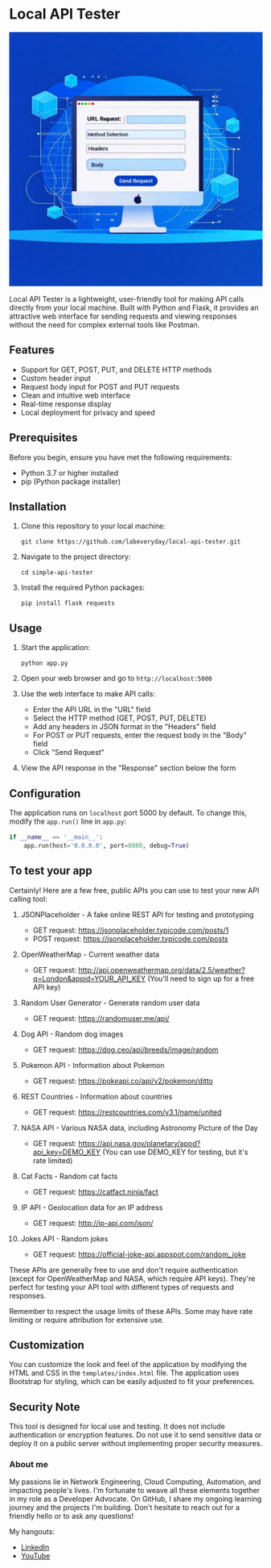 # Local API Tester

![exmaple](./images/example.jpeg)

Local API Tester is a lightweight, user-friendly tool for making API calls directly from your local machine. Built with Python and Flask, it provides an attractive web interface for sending requests and viewing responses without the need for complex external tools like Postman.

## Features

- Support for GET, POST, PUT, and DELETE HTTP methods
- Custom header input
- Request body input for POST and PUT requests
- Clean and intuitive web interface
- Real-time response display
- Local deployment for privacy and speed

## Prerequisites

Before you begin, ensure you have met the following requirements:

- Python 3.7 or higher installed
- pip (Python package installer)

## Installation

1. Clone this repository to your local machine:
   ```
   git clone https://github.com/labeveryday/local-api-tester.git
   ```

2. Navigate to the project directory:
   ```
   cd simple-api-tester
   ```

3. Install the required Python packages:
   ```
   pip install flask requests
   ```

## Usage

1. Start the application:
   ```
   python app.py
   ```

2. Open your web browser and go to `http://localhost:5000`

3. Use the web interface to make API calls:
   - Enter the API URL in the "URL" field
   - Select the HTTP method (GET, POST, PUT, DELETE)
   - Add any headers in JSON format in the "Headers" field
   - For POST or PUT requests, enter the request body in the "Body" field
   - Click "Send Request"

4. View the API response in the "Response" section below the form

## Configuration

The application runs on `localhost` port 5000 by default. To change this, modify the `app.run()` line in `app.py`:

```python
if __name__ == '__main__':
    app.run(host='0.0.0.0', port=8080, debug=True)
```

## To test your app

Certainly! Here are a few free, public APIs you can use to test your new API calling tool:

1. JSONPlaceholder - A fake online REST API for testing and prototyping
   - GET request: https://jsonplaceholder.typicode.com/posts/1
   - POST request: https://jsonplaceholder.typicode.com/posts

2. OpenWeatherMap - Current weather data
   - GET request: http://api.openweathermap.org/data/2.5/weather?q=London&appid=YOUR_API_KEY
   (You'll need to sign up for a free API key)

3. Random User Generator - Generate random user data
   - GET request: https://randomuser.me/api/

4. Dog API - Random dog images
   - GET request: https://dog.ceo/api/breeds/image/random

5. Pokemon API - Information about Pokemon
   - GET request: https://pokeapi.co/api/v2/pokemon/ditto

6. REST Countries - Information about countries
   - GET request: https://restcountries.com/v3.1/name/united

7. NASA API - Various NASA data, including Astronomy Picture of the Day
   - GET request: https://api.nasa.gov/planetary/apod?api_key=DEMO_KEY
   (You can use DEMO_KEY for testing, but it's rate limited)

8. Cat Facts - Random cat facts
   - GET request: https://catfact.ninja/fact

9. IP API - Geolocation data for an IP address
   - GET request: http://ip-api.com/json/

10. Jokes API - Random jokes
    - GET request: https://official-joke-api.appspot.com/random_joke

These APIs are generally free to use and don't require authentication (except for OpenWeatherMap and NASA, which require API keys). They're perfect for testing your API tool with different types of requests and responses.

Remember to respect the usage limits of these APIs. Some may have rate limiting or require attribution for extensive use.

## Customization

You can customize the look and feel of the application by modifying the HTML and CSS in the `templates/index.html` file. The application uses Bootstrap for styling, which can be easily adjusted to fit your preferences.

## Security Note

This tool is designed for local use and testing. It does not include authentication or encryption features. Do not use it to send sensitive data or deploy it on a public server without implementing proper security measures.

### About me

My passions lie in Network Engineering, Cloud Computing, Automation, and impacting people's lives. I'm fortunate to weave all these elements together in my role as a Developer Advocate. On GitHub, I share my ongoing learning journey and the projects I'm building. Don't hesitate to reach out for a friendly hello or to ask any questions!

My hangouts:
- [LinkedIn](https://www.linkedin.com/in/duanlightfoot/)
- [YouTube](https://www.youtube.com/@LabEveryday)